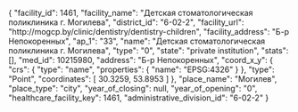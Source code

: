 {
    "facility_id": 1461,
    "facility_name": "Детская стоматологическая поликлиника г. Могилева",
    "district_id": "6-02-2",
    "facility_url": "http:\/\/mogcp.by\/clinic\/dentistry\/dentistry-children",
    "facility_address": "Б-р Непокоренных",
    "ap_1": "33",
    "name": "Детская стоматологическая поликлиника г. Могилева",
    "type": "0",
    "state": "private institution",
    "stats": [],
    "med_id": 10215980,
    "address": "Б-р Непокоренных",
    "coord_x_y": {
        "crs": {
            "type": "name",
            "properties": {
                "name": "EPSG:4326"
            }
        },
        "type": "Point",
        "coordinates": [
            30.3259,
            53.8953
        ]
    },
    "place_name": "Могилев",
    "place_type": "city",
    "year_of_closing": null,
    "year_of_opening": "0",
    "healthcare_facility_key": 1461,
    "administrative_division_id": "6-02-2"
}
